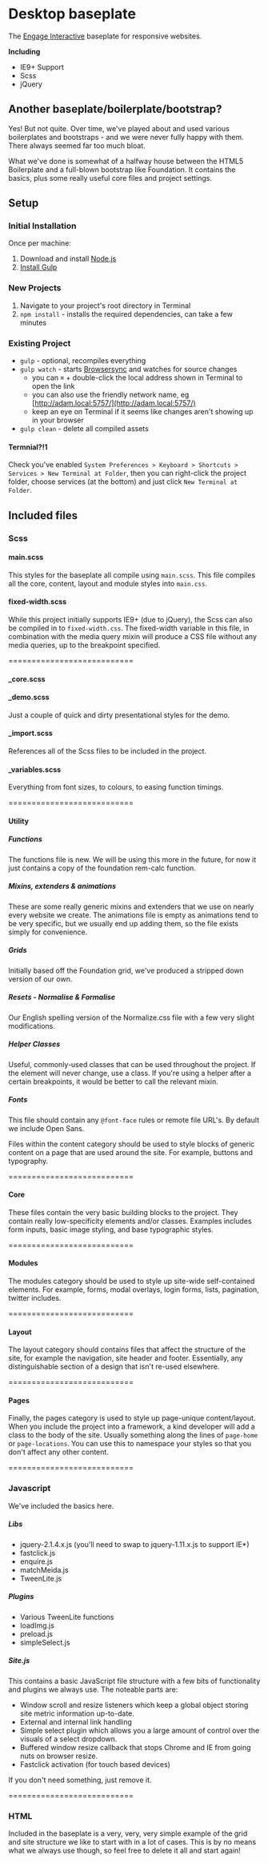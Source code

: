 Desktop baseplate
===========================

The [Engage Interactive](http://www.engageinteractive.co.uk/) baseplate for responsive websites.

**Including**

 * IE9+ Support
 * Scss
 * jQuery

## Another baseplate/boilerplate/bootstrap?

Yes! But not quite. Over time, we've played about and used various boilerplates and bootstraps - and we were never fully happy with them. There always seemed far too much bloat.

What we've done is somewhat of a halfway house between the HTML5 Boilerplate and a full-blown bootstrap like Foundation. It contains the basics, plus some really useful core files and project settings.

## Setup

### Initial Installation

Once per machine:

1. Download and install [Node.js](https://nodejs.org/en/download/)
2. [Install Gulp](https://github.com/gulpjs/gulp/blob/master/docs/getting-started.md#1-install-gulp-globally)

### New Projects

1. Navigate to your project's root directory in Terminal
2. `npm install` - installs the required dependencies, can take a few minutes

### Existing Project

- `gulp` - optional, recompiles everything
- `gulp watch` - starts [Browsersync](https://www.browsersync.io/) and watches for source changes
  - you can `⌘` + double-click the local address shown in Terminal to open the link
  - you can also use the friendly network name, eg [http://adam.local:5757/](http://adam.local:5757/)
  - keep an eye on Terminal if it seems like changes aren't showing up in your browser
- `gulp clean` - delete all compiled assets

#### Termnial?!1

Check you've enabled `System Preferences > Keyboard > Shortcuts > Services > New Terminal at Folder`, then you can right-click the project folder, choose services (at the bottom) and just click `New Terminal at Folder`.

## Included files

### Scss

#### main.scss

This styles for the baseplate all compile using `main.scss`. This file compiles all the core, content, layout and module styles into `main.css`.

#### fixed-width.scss

While this project initially supports IE9+ (due to jQuery), the Scss can also be compiled in to `fixed-width.css`. The fixed-width variable in this file, in combination with the media query mixin will produce a CSS file without any media queries, up to the breakpoint specified.

===========================

#### _core.scss

#### _demo.scss

Just a couple of quick and dirty presentational styles for the demo.

#### _import.scss

References all of the Scss files to be included in the project.

#### _variables.scss

Everything from font sizes, to colours, to easing function timings.

===========================

#### Utility

##### Functions

The functions file is new. We will be using this more in the future, for now it just contains a copy of the foundation rem-calc function.

##### Mixins, extenders & animations

These are some really generic mixins and extenders that we use on nearly every website we create. The animations file is empty as animations tend to be very specific, but we usually end up adding them, so the file exists simply for convenience.

##### Grids

Initially based off the Foundation grid, we've produced a stripped down version of our own.

##### Resets - Normalise & Formalise

Our English spelling version of the Normalize.css file with a few very slight modifications.

##### Helper Classes

Useful, commonly-used classes that can be used throughout the project. If the element will never change, use a class. If you're using a helper after a certain breakpoints, it would be better to call the relevant mixin.

##### Fonts

This file should contain any `@font-face` rules or remote file URL's. By default we include Open Sans.

Files within the content category should be used to style blocks of generic content on a page that are used around the site. For example, buttons and typography.

===========================

#### Core

These files contain the very basic building blocks to the project. They contain really low-specificity elements and/or classes. Examples includes form inputs, basic image styling, and base typographic styles.

===========================

#### Modules

The modules category should be used to style up site-wide self-contained elements. For example, forms, modal overlays, login forms, lists, pagination, twitter includes.

===========================

#### Layout

The layout category should contains files that affect the structure of the site, for example the navigation, site header and footer. Essentially, any distinguishable section of a design that isn't re-used elsewhere.

===========================

#### Pages

Finally, the pages category is used to style up page-unique content/layout. When you include the project into a framework, a kind developer will add a class to the body of the site. Usually something along the lines of `page-home` or `page-locations`. You can use this to namespace your styles so that you don't affect any other content.

===========================

### Javascript

We've included the basics here.

##### Libs
 * jquery-2.1.4.x.js (you'll need to swap to jquery-1.11.x.js to support IE*)
 * fastclick.js
 * enquire.js
 * matchMeida.js
 * TweenLite.js

##### Plugins
 * Various TweenLite functions
 * loadImg.js
 * preload.js
 * simpleSelect.js

##### Site.js

This contains a basic JavaScript file structure with a few bits of functionality and plugins we always use. The noteable parts are:
 * Window scroll and resize listeners which keep a global object storing site metric information up-to-date.
 * External and internal link handling
 * Simple select plugin which allows you a large amount of control over the visuals of a select dropdown.
 * Buffered window resize callback that stops Chrome and IE from going nuts on browser resize.
 * Fastclick activation (for touch based devices)

If you don't need something, just remove it.

===========================

### HTML

Included in the baseplate is a very, very, very simple example of the grid and site structure we like to start with in a lot of cases. This is by no means what we always use though, so feel free to delete it all and start again!
